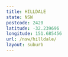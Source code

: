```yaml
---
title: HILLDALE
state: NSW
postcode: 2420
latitude: -32.239696
longitude: 151.685456
url: /nsw/hilldale/
layout: suburb
---
```

